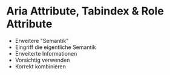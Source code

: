# Aria Attribute, Tabindex & Role Attribute

- Erweitere "Semantik"
- Eingriff die eigentliche Semantik
- Erweiterte Informationen
- Vorsichtig verwenden
- Korrekt kombinieren
